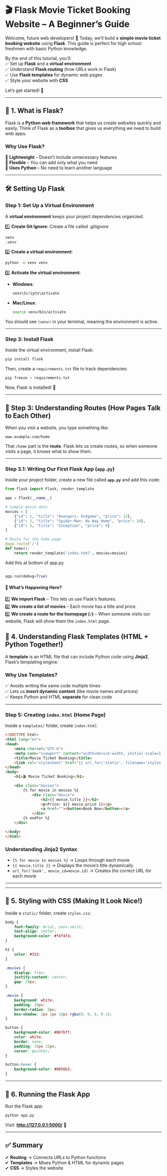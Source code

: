 
# 🎬 **Flask Movie Ticket Booking Website – A Beginner’s Guide**  

Welcome, future web developers! 🌟 Today, we’ll build a **simple movie ticket booking website** using **Flask**. This guide is perfect for high school freshmen with basic Python knowledge.  

By the end of this tutorial, you'll:  
✅ Set up **Flask** and a **virtual environment**  
✅ Understand **Flask routing** (how URLs work in Flask)  
✅ Use **Flask templates** for dynamic web pages  
✅ Style your website with **CSS**  

Let’s get started! 🚀  

---

## 📌 **1. What is Flask?**  
Flask is a **Python web framework** that helps us create websites quickly and easily. Think of Flask as a **toolbox** that gives us everything we need to build web apps.  

### **Why Use Flask?**  
🔹 **Lightweight** – Doesn’t include unnecessary features  
🔹 **Flexible** – You can add only what you need  
🔹 **Uses Python** – No need to learn another language  

---

## 🛠️ **Setting Up Flask**  

### **Step 1: Set Up a Virtual Environment**  
A **virtual environment** keeps your project dependencies organized.  

1️⃣ **Create Git Ignore**:
Create a file called .gitignore  
```bash
venv
.venv
```

2️⃣ **Create a virtual environment**:  
```bash
python -m venv venv
```

3️⃣ **Activate the virtual environment**:  
- **Windows**:  
  ```bash
  venv\Scripts\activate
  ```
- **Mac/Linux**:  
  ```bash
  source venv/bin/activate
  ```

You should see `(venv)` in your terminal, meaning the environment is active.  

---

### **Step 3: Install Flask**  
Inside the virtual environment, install Flask:  

```bash
pip install flask
```

Then, create a `requirements.txt` file to track dependencies:  

```bash
pip freeze > requirements.txt
```

Now, Flask is installed! 🎉  

---
## **📌 Step 3: Understanding Routes (How Pages Talk to Each Other)**  

When you visit a website, you type something like:  
```
www.example.com/home
```
That `/home` part is the **route**. Flask lets us create routes, so when someone visits a page, it knows what to show them.  

---

### **Step 3.1: Writing Our First Flask App (`app.py`)**  

Inside your project folder, create a new file called **`app.py`** and add this code:  

```python
from flask import Flask, render_template

app = Flask(__name__)

# Sample movie data
movies = [
    {"id": 1, "title": "Avengers: Endgame", "price": 12},
    {"id": 2, "title": "Spider-Man: No Way Home", "price": 10},
    {"id": 3, "title": "Inception", "price": 8}
]

# Route for the home page
@app.route('/')
def home():
    return render_template('index.html', movies=movies)
```

Add this at bottom of app.py
```Python

app.run(debug=True)

```

#### **🔹 What’s Happening Here?**
1️⃣ **We import Flask** – This lets us use Flask’s features.  
2️⃣ **We create a list of movies** – Each movie has a title and price.  
3️⃣ **We create a route for the homepage (`/`)** – When someone visits our website, Flask will show them the `index.html` page.  

## 🎨 **4. Understanding Flask Templates (HTML + Python Together!)**  

A **template** is an HTML file that can include Python code using **Jinja2**, Flask’s templating engine.  

### **Why Use Templates?**  
✅ Avoids writing the same code multiple times  
✅ Lets us **insert dynamic content** (like movie names and prices)  
✅ Keeps Python and HTML **separate** for clean code  

---

### **Step 5: Creating `index.html` (Home Page)**  
Inside a `templates/` folder, create `index.html`:  

```html
<!DOCTYPE html>
<html lang="en">
<head>
    <meta charset="UTF-8">
    <meta name="viewport" content="width=device-width, initial-scale=1.0">
    <title>Movie Ticket Booking</title>
    <link rel="stylesheet" href="{{ url_for('static', filename='styles.css') }}">
</head>
<body>
    <h1>🎬 Movie Ticket Booking</h1>

    <div class="movies">
        {% for movie in movies %}
            <div class="movie">
                <h2>{{ movie.title }}</h2>
                <p>Price: ${{ movie.price }}</p>
                <a href=""><button>Book Now</button></a>
            </div>
        {% endfor %}
    </div>

</body>
</html>
```

### **Understanding Jinja2 Syntax**  
- `{% for movie in movies %}` → Loops through each movie  
- `{{ movie.title }}` → Displays the movie’s title dynamically  
- `url_for('book', movie_id=movie.id)` → Creates the correct URL for each movie  

---
---

## 🎨 **5. Styling with CSS (Making It Look Nice!)**  
Inside a `static/` folder, create `styles.css`:  

```css
body {
    font-family: Arial, sans-serif;
    text-align: center;
    background-color: #f4f4f4;
}

h1 {
    color: #333;
}

.movies {
    display: flex;
    justify-content: center;
    gap: 20px;
}

.movie {
    background: white;
    padding: 20px;
    border-radius: 5px;
    box-shadow: 2px 2px 10px rgba(0, 0, 0, 0.1);
}

button {
    background-color: #007bff;
    color: white;
    border: none;
    padding: 10px 15px;
    cursor: pointer;
}

button:hover {
    background-color: #0056b3;
}
```

---

## 🚀 **6. Running the Flask App**  
Run the Flask app:  
```bash
python app.py
```

Visit: **http://127.0.0.1:5000/** 🎉  

---

## ✅ **Summary**  
✔ **Routing** → Connects URLs to Python functions  
✔ **Templates** → Mixes Python & HTML for dynamic pages  
✔ **CSS** → Styles the website  